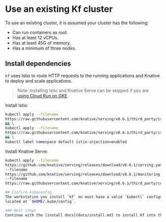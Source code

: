 # Use an existing Kf cluster

To use an existing cluster, it is assumed your cluster has the following:

* Can run containers as root.
* Has at least 12 vCPUs.
* Has at least 45G of memory.
* Has a minimum of three nodes.

## Install dependencies

`kf` uses Istio to route HTTP requests to the running applications and Knative
to deploy and scale applications.

> Note: Installing Istio and Knative Serve can be skipped if you are [using
> Cloud Run on GKE](/docs/install/existing-cluster.md).

Install Istio:

```.sh
kubectl apply --filename
https://raw.githubusercontent.com/knative/serving/v0.6.1/third_party/istio-1.1.3/istio-crds.yaml
&& \
kubectl apply --filename
https://raw.githubusercontent.com/knative/serving/v0.6.1/third_party/istio-1.1.3/istio.yaml
&& \
kubectl label namespace default istio-injection=enabled
```

Install Knative Serve:

```.sh
kubectl apply --filename
https://github.com/knative/serving/releases/download/v0.6.1/serving.yaml \
--filename
https://github.com/knative/serving/releases/download/v0.6.1/monitoring.yaml \
--filename
https://raw.githubusercontent.com/knative/serving/v0.6.1/third_party/config/build/clusterrole.yaml

## Confirm kubeconfig
The workstation you install `kf` on must have a valid `kubectl` configuration
located at `$HOME/.kube/config`.

### Next steps
Continue with the [install docs](docs/install.md) to install Kf into the cluster you just created.
